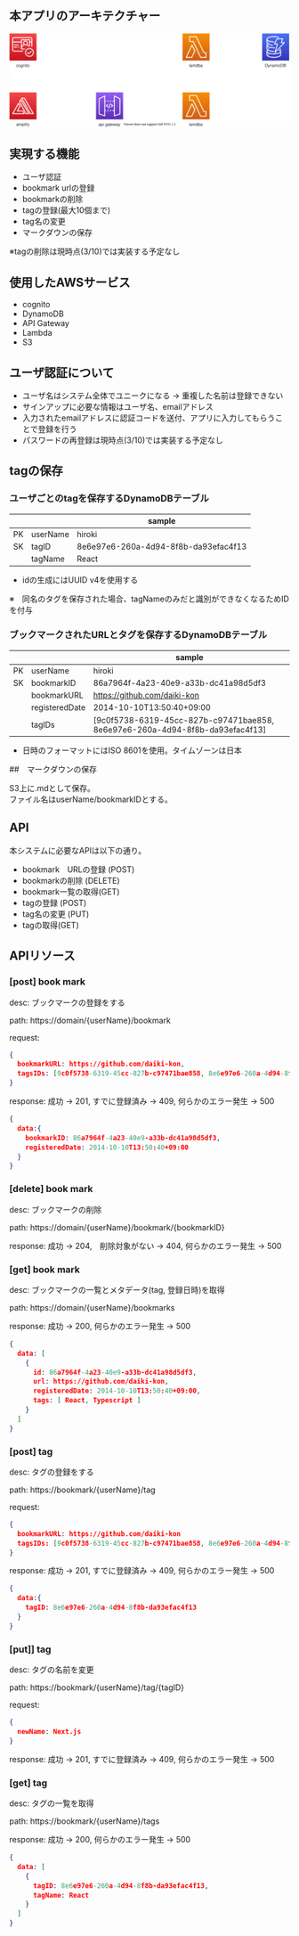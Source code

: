 ## 本アプリのアーキテクチャー

![](./image/architecture.drawio.svg)

## 実現する機能

- ユーザ認証
- bookmark urlの登録
- bookmarkの削除
- tagの登録(最大10個まで)
- tag名の変更
- マークダウンの保存

※tagの削除は現時点(3/10)では実装する予定なし

## 使用したAWSサービス

- cognito
- DynamoDB
- API Gateway
- Lambda
- S3

## ユーザ認証について

- ユーザ名はシステム全体でユニークになる -> 重複した名前は登録できない
- サインアップに必要な情報はユーザ名、emailアドレス
- 入力されたemailアドレスに認証コードを送付、アプリに入力してもらうことで登録を行う
- パスワードの再登録は現時点(3/10)では実装する予定なし

## tagの保存

### ユーザごとのtagを保存するDynamoDBテーブル

|     |          | sample                               | 
| --- | -------- | ------------------------------------ | 
| PK  | userName | hiroki                               | 
| SK  | tagID    | 8e6e97e6-260a-4d94-8f8b-da93efac4f13 | 
|     | tagName  | React                                | 

- idの生成にはUUID v4を使用する

※　同名のタグを保存された場合、tagNameのみだと識別ができなくなるためIDを付与

### ブックマークされたURLとタグを保存するDynamoDBテーブル

|     |                | sample                                                                       | 
| --- | -------------- | ---------------------------------------------------------------------------- | 
| PK  | userName       | hiroki                                                                       | 
| SK  | bookmarkID     | 86a7964f-4a23-40e9-a33b-dc41a98d5df3                                         | 
|     | bookmarkURL    | https://github.com/daiki-kon                                                 | 
|     | registeredDate | 2014-10-10T13:50:40+09:00                                                    | 
|     | tagIDs         | [9c0f5738-6319-45cc-827b-c97471bae858, 8e6e97e6-260a-4d94-8f8b-da93efac4f13] | 

- 日時のフォーマットにはISO 8601を使用。タイムゾーンは日本

##　マークダウンの保存

S3上に.mdとして保存。  
ファイル名はuserName/bookmarkIDとする。

## API

本システムに必要なAPIは以下の通り。

- bookmark　URLの登録 (POST)
- bookmarkの削除 (DELETE)
- bookmark一覧の取得(GET)
- tagの登録 (POST)
- tag名の変更 (PUT)
- tagの取得(GET)

## APIリソース

### [post] book mark
desc: ブックマークの登録をする

path: https://domain/{userName}/bookmark

request:
```.json
{
  bookmarkURL: https://github.com/daiki-kon,
  tagsIDs: [9c0f5738-6319-45cc-827b-c97471bae858, 8e6e97e6-260a-4d94-8f8b-da93efac4f13]
}
```

response: 成功 -> 201, すでに登録済み -> 409, 何らかのエラー発生 -> 500
```.json
{
  data:{
    bookmarkID: 86a7964f-4a23-40e9-a33b-dc41a98d5df3,
    registeredDate: 2014-10-10T13:50:40+09:00
  }
}
```

### [delete] book mark
desc: ブックマークの削除

path: https://domain/{userName}/bookmark/{bookmarkID}

response: 成功 -> 204,　削除対象がない -> 404, 何らかのエラー発生 -> 500

### [get] book mark
desc: ブックマークの一覧とメタデータ(tag, 登録日時)を取得

path: https://domain/{userName}/bookmarks

response: 成功 -> 200, 何らかのエラー発生 -> 500
```.json
{
  data: [
    {
      id: 86a7964f-4a23-40e9-a33b-dc41a98d5df3,
      url: https://github.com/daiki-kon,
      registeredDate: 2014-10-10T13:50:40+09:00,
      tags: [ React, Typescript ]
    }
  ]
}
```

### [post] tag
desc: タグの登録をする

path: https://bookmark/{userName}/tag

request:
```.json
{
  bookmarkURL: https://github.com/daiki-kon
  tagsIDs: [9c0f5738-6319-45cc-827b-c97471bae858, 8e6e97e6-260a-4d94-8f8b-da93efac4f13]
}
```

response: 成功 -> 201, すでに登録済み -> 409, 何らかのエラー発生 -> 500
```.json
{
  data:{
    tagID: 8e6e97e6-260a-4d94-8f8b-da93efac4f13
  }
}
```

### [put]] tag
desc: タグの名前を変更

path: https://bookmark/{userName}/tag/{tagID}

request:
```.json
{
  newName: Next.js
}
```

response: 成功 -> 201, すでに登録済み -> 409, 何らかのエラー発生 -> 500

### [get] tag
desc: タグの一覧を取得

path: https://bookmark/{userName}/tags

response: 成功 -> 200, 何らかのエラー発生 -> 500
```.json
{
  data: [
    {
      tagID: 8e6e97e6-260a-4d94-8f8b-da93efac4f13,
      tagName: React
    }
  ]
}
```